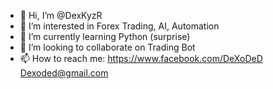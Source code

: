 - 👋 Hi, I’m @DexKyzR
- 👀 I’m interested in Forex Trading, AI, Automation
- 🌱 I’m currently learning Python (surprise)
- 💞️ I’m looking to collaborate on Trading Bot
- 📫 How to reach me:
https://www.facebook.com/DeXoDeD
Dexoded@gmail.com

<!---
DexKyzR/DexKyzR is a ✨ special ✨ repository because its `README.md` (this file) appears on your GitHub profile.
You can click the Preview link to take a look at your changes.
--->
